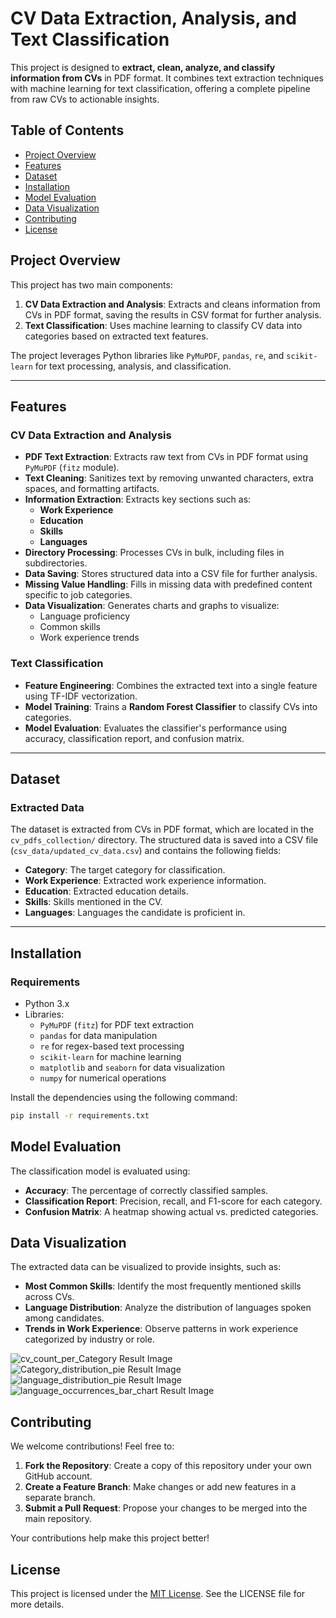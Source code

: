 # CV Data Extraction, Analysis, and Text Classification

This project is designed to **extract, clean, analyze, and classify information from CVs** in PDF format. It combines text extraction techniques with machine learning for text classification, offering a complete pipeline from raw CVs to actionable insights.

## Table of Contents
- [Project Overview](#project-overview)
- [Features](#features)
- [Dataset](#dataset)
- [Installation](#installation)
- [Model Evaluation](#model-evaluation)
- [Data Visualization](#data-visualization)
- [Contributing](#contributing)
- [License](#license)

## Project Overview
This project has two main components:
1. **CV Data Extraction and Analysis**: Extracts and cleans information from CVs in PDF format, saving the results in CSV format for further analysis.
2. **Text Classification**: Uses machine learning to classify CV data into categories based on extracted text features.

The project leverages Python libraries like `PyMuPDF`, `pandas`, `re`, and `scikit-learn` for text processing, analysis, and classification.

---

## Features

### CV Data Extraction and Analysis
- **PDF Text Extraction**: Extracts raw text from CVs in PDF format using `PyMuPDF` (`fitz` module).
- **Text Cleaning**: Sanitizes text by removing unwanted characters, extra spaces, and formatting artifacts.
- **Information Extraction**: Extracts key sections such as:
  - **Work Experience**
  - **Education**
  - **Skills**
  - **Languages**
- **Directory Processing**: Processes CVs in bulk, including files in subdirectories.
- **Data Saving**: Stores structured data into a CSV file for further analysis.
- **Missing Value Handling**: Fills in missing data with predefined content specific to job categories.
- **Data Visualization**: Generates charts and graphs to visualize:
  - Language proficiency
  - Common skills
  - Work experience trends

### Text Classification
- **Feature Engineering**: Combines the extracted text into a single feature using TF-IDF vectorization.
- **Model Training**: Trains a **Random Forest Classifier** to classify CVs into categories.
- **Model Evaluation**: Evaluates the classifier's performance using accuracy, classification report, and confusion matrix.

---

## Dataset

### Extracted Data
The dataset is extracted from CVs in PDF format, which are located in the `cv_pdfs_collection/` directory. The structured data is saved into a CSV file (`csv_data/updated_cv_data.csv`) and contains the following fields:
- **Category**: The target category for classification.
- **Work Experience**: Extracted work experience information.
- **Education**: Extracted education details.
- **Skills**: Skills mentioned in the CV.
- **Languages**: Languages the candidate is proficient in.

---

## Installation

### Requirements
- Python 3.x
- Libraries:
  - `PyMuPDF` (`fitz`) for PDF text extraction
  - `pandas` for data manipulation
  - `re` for regex-based text processing
  - `scikit-learn` for machine learning
  - `matplotlib` and `seaborn` for data visualization
  - `numpy` for numerical operations

Install the dependencies using the following command:

```bash
pip install -r requirements.txt
```
## Model Evaluation

The classification model is evaluated using:

- **Accuracy**: The percentage of correctly classified samples.
- **Classification Report**: Precision, recall, and F1-score for each category.
- **Confusion Matrix**: A heatmap showing actual vs. predicted categories.

## Data Visualization

The extracted data can be visualized to provide insights, such as:

- **Most Common Skills**: Identify the most frequently mentioned skills across CVs.
- **Language Distribution**: Analyze the distribution of languages spoken among candidates.
- **Trends in Work Experience**: Observe patterns in work experience categorized by industry or role.

![cv_count_per_Category Result Image](./visualizations/cv_count_per_Category.png)
![Category_distribution_pie Result Image](./visualizations/Category_distribution_pie.png)
![language_distribution_pie Result Image](./visualizations/language_distribution_pie.png)
![language_occurrences_bar_chart Result Image](./visualizations/language_occurrences_bar_chart.png)

## Contributing

We welcome contributions! Feel free to:

1. **Fork the Repository**: Create a copy of this repository under your own GitHub account.
2. **Create a Feature Branch**: Make changes or add new features in a separate branch.
3. **Submit a Pull Request**: Propose your changes to be merged into the main repository.

Your contributions help make this project better!

## License

This project is licensed under the [MIT License](LICENSE). See the LICENSE file for more details.

